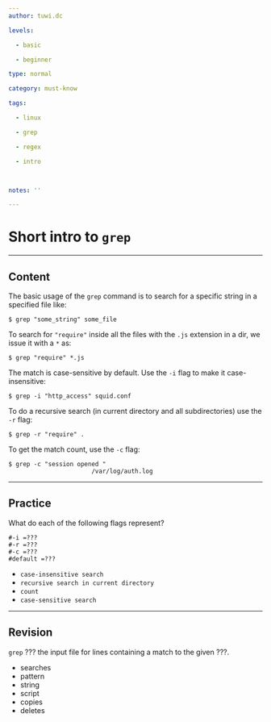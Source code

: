 ```yaml
---
author: tuwi.dc

levels:

  - basic

  - beginner

type: normal

category: must-know

tags:

  - linux

  - grep

  - regex

  - intro



notes: ''

---
```


# Short intro to `grep`

---
## Content

The basic usage of the `grep` command is to search for a specific string in a specified file like:
```
$ grep "some_string" some_file
```

To search for `"require"` inside all the files with the `.js` extension in a dir, we issue it with a `*` as:

```
$ grep "require" *.js
```

The match is case-sensitive by default. Use the `-i` flag to make it case-insensitive: 

```
$ grep -i "http_access" squid.conf 
```

To do a recursive search (in current directory and all subdirectories) use the `-r` flag: 
```
$ grep -r "require" .
```

To get the match count, use the `-c` flag:
```
$ grep -c "session opened "
                       /var/log/auth.log
```

---
## Practice

What do each of the following flags represent?
```
#-i =???
#-r =???
#-c =???
#default =???
```

* `case-insensitive search`
* `recursive search in current directory`
* `count`
* `case-sensitive search`

---
## Revision

`grep` ??? the input file for lines containing a match to the given ???.


* searches 
* pattern
* string
* script
* copies
* deletes

 
